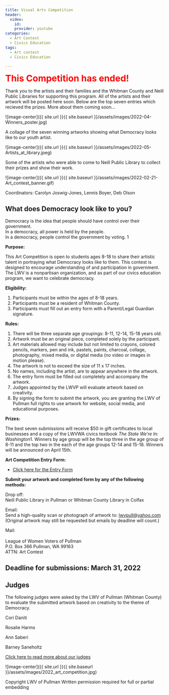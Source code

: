 ```yaml
---
title: Visual Arts Competition
header:
  video:
    id:
    provider: youtube
categories:
  - Art Contest
  - Civics Education
tags:
  - Art contest
  - Civics Education

---
```

<span style="color:red; font-size:2em;"> **This Competition has ended!** </span>

Thank you to the artists and their families and the Whitman County and Neill Public Libraries for supporting this program.  All of the artists and their artwork will be posted here soon. Below are the top seven entries which recieved the prizes.  More about them coming soon...

![image-center]({{ site.url }}{{ site.baseurl }}/assets/images/2022-04-Winners_poster.jpg)

A collage of the seven winning artworks showing what Democracy looks like to our youth artist.

![image-center]({{ site.url }}{{ site.baseurl }}/assets/images/2022-05-Artists_at_library.jpeg)

Some of the artists who were able to come to Neill Public Library to collect their prizes and show their work. 

![image-center]({{ site.url }}{{ site.baseurl }}/assets/images/2022-02-21-Art_contest_banner.gif)

Coordinators:  Carolyn Joswig-Jones, Lennis Boyer, Deb Olson

## What does Democracy look like to you?

Democracy is the idea that people should have control over their government.
<br/>
In a democracy, all power is held by the people.
<br/>
In a democracy, people control the government by voting. 1

**Purpose:**

This Art Competition is open to students ages 8-18 to share their artistic talent in portraying what Democracy looks like to them.  This contest is designed to encourage understanding of and participation in government.  The LWV is a nonpartisan organization, and as part of our civics education program, we want to celebrate democracy.

**Eligibility:**

1.	Participants must be within the ages of 8-18 years.
2.	Participants must be a resident of Whitman County.
3.	Participants must fill out an entry form with a Parent/Legal Guardian signature.

**Rules:**

1.	There will be three separate age groupings:  8-11, 12-14, 15-18 years old.
2.	Artwork must be an original piece, completed solely by the participant.
3.	Art materials allowed may include but not limited to crayons, colored pencils, markers, pen and ink, pastels, paints, charcoal, collage, photography, mixed media, or digital media (no video or images in motion please). 
4.	The artwork is not to exceed the size of 11 x 17 inches.
5.	No names, including the artist, are to appear anywhere in the artwork.  
6.	The entry form must be filled out completely and accompany the artwork.
7.	Judges appointed by the LWVP will evaluate artwork based on creativity.  
8.	By signing the form to submit the artwork, you are granting the LWV of Pullman full rights to use artwork for website, social media, and educational purposes.  

**Prizes:**

The best seven submissions will receive $50 in gift certificates to local businesses and a copy of the LWVWA civics textbook *The State We’re In: Washington*1.  Winners by age group will be the top three in the age group of 8-11 and the top two in the each of the age groups 12-14 and 15-18.  Winners will be announced on April 15th.

**Art Competition Entry Form:**

* [Click here for the Entry Form](https://lwvpullman.org/assets/PDFs/2022-02-21-Art_Contest_entry_form.pdf)

**Submit your artwork and completed form by any of the following methods:** 

Drop off:
<br/>
Neill Public Library in Pullman or Whitman County Library in Colfax

Email:
<br/>
Send a high-quality scan or photograph of artwork to:  lwvpull@yahoo.com
<br/>
(Original artwork may still be requested but emails by deadline will count.)

Mail: 	
<br/>
League of Women Voters of Pullman 
<br/>
P.O. Box 366 Pullman, WA 99163
<br/>
ATTN: Art Contest 
<br/>

## Deadline for submissions: March 31, 2022

## Judges

The following judges were asked by the LWV of Pullman (Whitman County) to evaluate the submitted artwork based on creativity to the theme of Democracy.  

Cori Daniti 

Rosalie Harms 

Ann Saberi

Barney Saneholtz

[Click here to read more about our judges](https://lwvpullman.org/assets/PDFs/2022-03-Art_Contest_Judge_Bios.pdf)

![image-center]({{ site.url }}{{ site.baseurl }}/assets/images/2022_art_competition.jpg)


Copyright LWV of Pullman
Written permission required for full or partial embedding

<!---change the title to whatever you want the post to be titled
change the ID out to the end of the youtube link https://youtu.be/r61ARK4Qv9c -->
